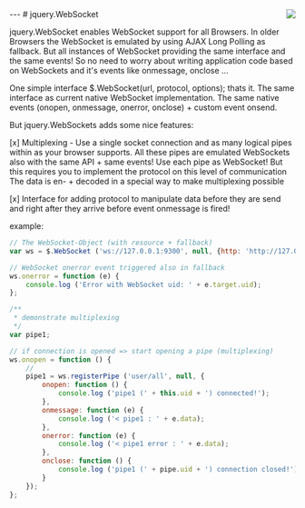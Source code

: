 <img src="https://avatars2.githubusercontent.com/u/514566?v=3&u=4615dfc4970d93dea5d3eaf996b7903ee6e24e20&s=140" align="right" />
---
# jquery.WebSocket

jquery.WebSocket enables WebSocket support for all Browsers. In older
Browsers the WebSocket is emulated by using AJAX Long Polling as fallback.
But all instances of WebSocket providing the same interface and the same
events! So no need to worry about writing application code based on
WebSockets and it's events like onmessage, onclose ...

One simple interface $.WebSocket(url, protocol, options); thats it.
The same interface as current native WebSocket implementation. The same
native events (onopen, onmessage, onerror, onclose) + custom event onsend.

But jquery.WebSockets adds some nice features:

[x] Multiplexing - Use a single socket connection and as many logical pipes
    within as your browser supports. All these pipes are emulated WebSockets
    also with the same API + same events! Use each pipe as WebSocket! But
    this requires you to implement the protocol on this level of communication
    The data is en- + decoded in a special way to make multiplexing possible

[x] Interface for adding protocol to manipulate data before they are send
    and right after they arrive before event onmessage is fired!

example:

```javascript
// The WebSocket-Object (with resource + fallback)
var ws = $.WebSocket ('ws://127.0.0.1:9300', null, {http: 'http://127.0.0.1:81/Lab/Websocket/Data/poll.php'});                                              

// WebSocket onerror event triggered also in fallback
ws.onerror = function (e) {
    console.log ('Error with WebSocket uid: ' + e.target.uid);                                                                                              
};                                                                                                                                                          

/**
 * demonstrate multiplexing
 */
var pipe1;                                                                                                                                                  

// if connection is opened => start opening a pipe (multiplexing)
ws.onopen = function () {
    //
    pipe1 = ws.registerPipe ('user/all', null, {
        onopen: function () {
            console.log ('pipe1 (' + this.uid + ') connected!');                                                                                            
        },
        onmessage: function (e) {
            console.log ('< pipe1 : ' + e.data);                                                                                                            
        },
        onerror: function (e) {
            console.log ('< pipe1 error : ' + e.data);                                                                                                      
        },
        onclose: function () {
            console.log ('pipe1 (' + pipe.uid + ') connection closed!');                                                                                    
        }
    });                                                                                                                                                     
};  
```
